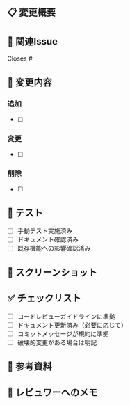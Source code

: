 ## 📋 変更概要

<!-- 何を変更したか、なぜ変更したかを簡潔に説明 -->

## 🎯 関連Issue

<!-- 関連するIssue番号を記載 -->
Closes #

## 📝 変更内容

### 追加
- [ ] 

### 変更
- [ ] 

### 削除
- [ ] 

## 🧪 テスト

<!-- 実施したテスト内容を記載 -->
- [ ] 手動テスト実施済み
- [ ] ドキュメント確認済み
- [ ] 既存機能への影響確認済み

## 📸 スクリーンショット

<!-- 必要に応じてスクリーンショットを添付 -->

## ✅ チェックリスト

- [ ] コードレビューガイドラインに準拠
- [ ] ドキュメント更新済み（必要に応じて）
- [ ] コミットメッセージが規約に準拠
- [ ] 破壊的変更がある場合は明記

## 🔗 参考資料

<!-- 参考にした資料やリンクがあれば記載 -->

## 💬 レビュワーへのメモ

<!-- レビュワーに特に確認してほしい点があれば記載 -->